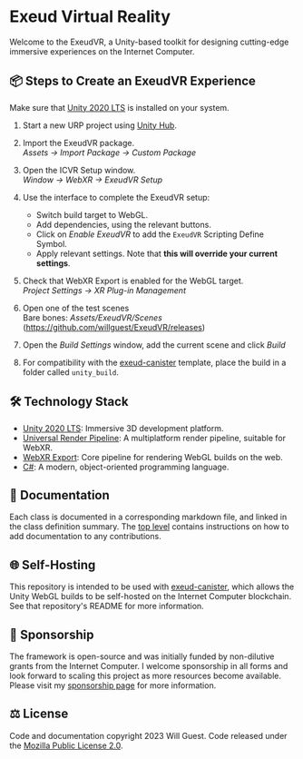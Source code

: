 # Exeud Virtual Reality 

Welcome to the ExeudVR, a Unity-based toolkit for designing cutting-edge immersive experiences on the Internet Computer.


## 📦 Steps to Create an ExeudVR Experience

Make sure that [Unity 2020 LTS](https://unity.com/releases/editor/archive#download-archive-2020) is installed on your system.

1) Start a new URP project using [Unity Hub](https://unity.com/download).

2) Import the ExeudVR package. \
*Assets → Import Package → Custom Package*

3) Open the ICVR Setup window. \
*Window → WebXR → ExeudVR Setup*

4) Use the interface to complete the ExeudVR setup:

   - Switch build target to WebGL.
   - Add dependencies, using the relevant buttons.
   - Click on *Enable ExeudVR* to add the `ExeudVR` Scripting Define Symbol.
   - Apply relevant settings. Note that **this will override your current settings**.

5) Check that WebXR Export is enabled for the WebGL target. \
*Project Settings → XR Plug-in Management*

6) Open one of the test scenes \
Bare bones: *Assets/ExeudVR/Scenes* \
(https://github.com/willguest/ExeudVR/releases)

7) Open the *Build Settings* window, add the current scene and click *Build*

8) For compatibility with the [exeud-canister](https://github.com/willguest/exeud-canister) template, place the build in a folder called `unity_build`.


## 🛠️ Technology Stack
- [Unity 2020 LTS](https://unity.com/releases/programmer-features/2020-lts-tier2-features): Immersive 3D development platform.
- [Universal Render Pipeline](https://unity.com/srp/universal-render-pipeline): A multiplatform render pipeline, suitable for WebXR.
- [WebXR Export](https://github.com/De-Panther/unity-webxr-export/): Core pipeline for rendering WebGL builds on the web.
- [C#](https://learn.microsoft.com/en-us/dotnet/csharp/): A modern, object-oriented programming language.


## 📄 Documentation

Each class is documented in a corresponding markdown file, and linked in the class definition summary. The [top level](https://github.com/willguest/ExeudVR/tree/develop/Documentation) contains instructions on how to add documentation to any contributions.

## 🌐 Self-Hosting

This repository is intended to be used with [exeud-canister](https://github.com/willguest/exeud-canister), which allows the Unity WebGL builds to be self-hosted on the Internet Computer blockchain. See that repository's README for more information.


## 💛 Sponsorship

The framework is open-source and was initially funded by non-dilutive grants from the Internet Computer. I welcome sponsorship in all forms and look forward to scaling this project as more resources become available. Please visit my [sponsorship page](https://github.com/sponsors/willguest) for more information.


## ⚖️ License

Code and documentation copyright 2023 Will Guest. Code released under the [Mozilla Public License 2.0](https://www.mozilla.org/en-US/MPL/2.0/FAQ/).
